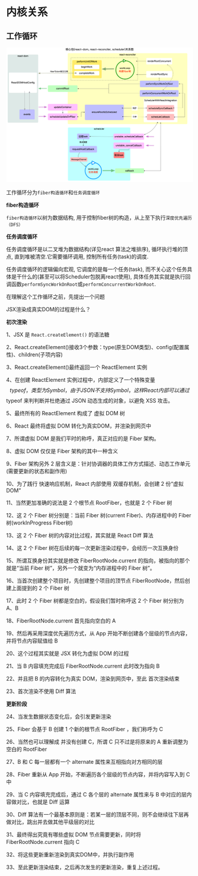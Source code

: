 # 内核关系

## 工作循环
![alt text](../img/core-packages.c2850581.png)

工作循环分为`fiber构造循环`和`任务调度循环`


**fiber构造循环**

`fiber构造循环`以树为数据结构, 用于控制fiber树的构造，从上至下执行`深度优先遍历（DFS）`



**任务调度循环**

任务调度循环是以二叉堆为数据结构(详见react 算法之堆排序), 循环执行堆的顶点, 直到堆被清空.它需要循环调用, 控制所有任务(task)的调度.

任务调度循环的逻辑偏向宏观, 它调度的是每一个任务(task), 而不关心这个任务具体是干什么的(甚至可以将Scheduler包脱离react使用), 具体任务其实就是执行回调函数`performSyncWorkOnRoot`或`performConcurrentWorkOnRoot`.








在理解这个工作循环之前，先提出一个问题

 JSX渲染成真实DOM的过程是什么？


**初次渲染**

1、JSX 是 `React.createElement()` 的语法糖

2、React.createElement()接收3个参数：type(原生DOM类型)、config(配置属性)、children(子项内容)

3、React.createElement()最终返回一个 ReactElement 实例

4、在创建 ReactElement 实例过程中，内部定义了一个特殊变量 $$typeof，类型为 Symbol，由于 JSON 不支持 Symbol，这样 React 内部可以通过 $$typeof 来判判断并杜绝通过 JSON 动态生成的对象，以避免 XSS 攻击。

5、最终所有的 ReactElement 构成了 虚拟 DOM 树

6、React 最终将虚拟 DOM 转化为真实DOM，并渲染到网页中

7、所谓虚拟 DOM 是我们平时的称呼，真正对应的是 Fiber 架构。

8、虚拟 DOM 仅仅是 Fiber 架构的其中一种含义

9、Fiber 架构另外 2 层含义是：针对协调器的具体工作方式描述、动态工作单元(需要更新的状态和副作用)

10、为了践行 快速响应机制，React 内部使用 双缓存机制，会创建 2 份“虚拟DOM”

11、当然更加准确的说法是 2 个根节点 RootFiber，也就是 2 个 Fiber 树

12、这 2 个 Fiber 树分别是：当前 Fiber 树(current Fiber)、内存进程中的 Fiber 树(workInProgress Fiber树)

13、这 2 个 Fiber 树的内容对比过程，其实就是 React Diff 算法

14、这 2 个 Fiber 树在后续的每一次更新渲染过程中，会经历一次互换身份

15、所谓互换身份其实就是修改 FiberRootNode.current 的指向，被指向的那个就是“当前 Fiber 树”，另外一个就变为“内存进程中的 Fiber 树”。

16、当首次创建整个项目时，先创建整个项目的顶节点 FiberRootNode，然后创建上面提到的 2 个 Fiber 树

17、此时 2 个 Fiber 树都是空白的，假设我们暂时称呼这 2 个 Fiber 树分别为 A、B

18、FiberRootNode.current 首先指向空白的 A

19、然后再采用深度优先遍历方式，从 App 开始不断创建各个层级的节点内容，并将节点内容赋值给 B

20、这个过程其实就是 JSX 转化为虚拟 DOM 的过程

21、当 B 内容填充完成后 FiberRootNode.current 此时改为指向 B

22、并且把 B 的内容转化为真实 DOM，渲染到网页中，至此 首次渲染结束

23、首次渲染不使用 Diff 算法

**更新阶段**

24、当发生数据状态变化后，会引发更新渲染

25、Fiber 会基于 B 创建 1 个新的根节点 RootFiber ，我们称呼为 C

26、当然也可以理解成 并没有创建 C，所谓 C 只不过是将原来的 A 重新调整为空白的 RootFiber

27、B 和 C 每一层都有一个 alternate 属性来互相指向对方相同的层

28、Fiber 重新从 App 开始，不断遍历各个层级的节点内容，并将内容写入到 C 中

29、当 C 内容填充完成后，通过 C 各个层的 alternate 属性来与 B 中对应的层内容做对比，也就是 Diff 运算

30、Diff 算法有一个最基本原则是：若某一层的顶层不同，则不会继续往下层再做对比，跳出并去做其他平级层的对比

31、最终得出究竟有哪些虚拟 DOM 节点需要更新，同时将 FiberRootNode.current 指向 C

32、将这些更新重新渲染到真实DOM中，并执行副作用

33、至此更新渲染结束，之后再次发生的更新渲染，重复上述过程。